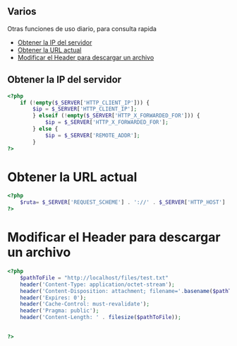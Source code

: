 Varios
--------------
Otras funciones de uso diario, para consulta rapida
 * [Obtener la IP del servidor](#obtener-la-ip-del-servidor)
 * [Obtener la URL actual](#obtener-la-url-actual)
 * [Modificar el Header para descargar un archivo](#modificar-el-header-para-descargar-un-archivo)

Obtener la IP del servidor
--------------------------
```php
<?php
	if (!empty($_SERVER['HTTP_CLIENT_IP'])) {
    	$ip = $_SERVER['HTTP_CLIENT_IP'];
		} elseif (!empty($_SERVER['HTTP_X_FORWARDED_FOR'])) {
    		$ip = $_SERVER['HTTP_X_FORWARDED_FOR'];
		} else {
    		$ip = $_SERVER['REMOTE_ADDR'];
		}
?>
```

Obtener la URL actual
=====================
```php
<?php
	$ruta= $_SERVER['REQUEST_SCHEME'] . '://' . $_SERVER['HTTP_HOST'] . str_replace( "menu_ppal","", $_SERVER["REQUEST_URI"]);
?>
```

Modificar el Header para descargar un archivo
=============================================
```php
<?php
	$pathToFile = "http://localhost/files/test.txt"
    header('Content-Type: application/octet-stream');
    header('Content-Disposition: attachment; filename='.basename($pathToFile));
    header('Expires: 0');
    header('Cache-Control: must-revalidate');
    header('Pragma: public');
    header('Content-Length: ' . filesize($pathToFile));
	

?>
```
